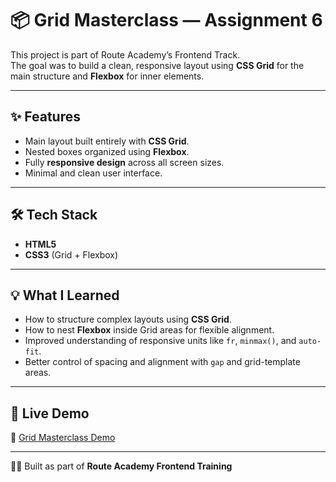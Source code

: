 # 📦 Grid Masterclass — Assignment 6

This project is part of Route Academy’s Frontend Track.  
The goal was to build a clean, responsive layout using **CSS Grid** for the main structure and **Flexbox** for inner elements.

---

## ✨ Features
- Main layout built entirely with **CSS Grid**.
- Nested boxes organized using **Flexbox**.
- Fully **responsive design** across all screen sizes.
- Minimal and clean user interface.

---

## 🛠️ Tech Stack
- **HTML5**
- **CSS3** (Grid + Flexbox)

---

## 💡 What I Learned
- How to structure complex layouts using **CSS Grid**.  
- How to nest **Flexbox** inside Grid areas for flexible alignment.  
- Improved understanding of responsive units like `fr`, `minmax()`, and `auto-fit`.  
- Better control of spacing and alignment with `gap` and grid-template areas.

---

## 🚀 Live Demo
🔗 [Grid Masterclass Demo](https://eng-mohamed-hussein7.github.io/route-frontend-assignment-06-grid-masterclass/)

---

🧑‍💻 Built as part of **Route Academy Frontend Training**  
